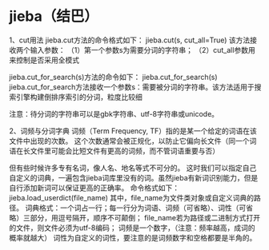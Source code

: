 # jieba（结巴）
1、cut用法
jieba.cut方法的命令格式如下：
    jieba.cut(s, cut_all=True)
该方法接收两个输入参数：
（1）第一个参数s为需要分词的字符串；
（2）cut_all参数用来控制是否采用全模式

jieba.cut_for_search(s)方法的命令如下：
    jieba.cut_for_search(s)
jieba.cut_for_search方法接收一个参数s：需要被分词的字符串。该方法适用于搜索引擎构建倒排序索引的分词，粒度比较细

注意：待分词的字符串可以是gbk字符串、utf-8字符串或unicode。


2、词频与分词字典
词频（Term Frequency, TF）指的是某一个给定的词语在该文件中出现的次数。
这个次数通常会被正规化，以防止它偏向长文件（同一个词语在长文件里可能会比短文件有更高的词频，而不管词语重要与否）

但有些时候许多专有名词，像人名、地名等式不可分的。
这时我们可以指定自己自定义的词典，一遍包含jieba词库里没有的词。虽然jieba有新词识别能力，但是自行添加新词可以保证更高的正确率。
命令格式如下：
    jieba.load_userdict(file_name)
其中，file_name为文件类对象或自定义词典的路径。
词典格式：一个词占一行；每一行分为词语、词频（可省略）、词性（可省略）三部分，用逗号隔开，顺序不可颠倒；
file_name若为路径或二进制方式打开的文件，则文件必须为utf-8编码；
词频是一个数字，（注意：频率越高，成词的概率就越大）
词性为自定义的词性，要注意的是词频数字和空格都要是半角的。
